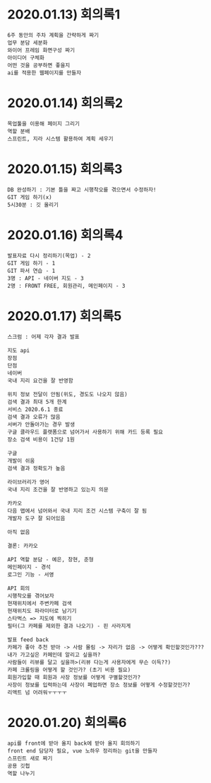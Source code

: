 # 2020.01.13) 회의록1
    6주 동안의 주차 계획을 간략하게 짜기
    업무 분담 세분화
    와이어 프레임 화면구성 짜기
    아이디어 구체화
    어떤 것을 공부하면 좋을지
    ai를 적용한 웹페이지를 만들자
    
# 2020.01.14) 회의록2
    목업툴을 이용해 페이지 그리기
    역할 분배
    스프린트, 지라 시스템 활용하여 계획 세우기 

# 2020.01.15) 회의록3
    DB 완성하기 : 기본 틀을 짜고 시행착오를 겪으면서 수정하자!
    GIT 게임 하기(x)
    5시30분 : 깃 올리기

# 2020.01.16) 회의록4
    발표자료 다시 정리하기(목업) - 2
    GIT 게임 하기 - 1
    GIT 파서 연습 - 1
    3명 : API - 네이버 지도 - 3
    2명 : FRONT FREE, 회원관리, 메인페이지 - 3
    
# 2020.01.17) 회의록5
    스크럼 : 어제 각자 결과 발표

    지도 api
    장점
    단점
    네이버
    국내 지리 요건을 잘 반영함

    위치 정보 전달이 안됨(위도, 경도도 나오지 않음)
    검색 결과 최대 5개 한계
    서비스 2020.6.1 종료
    검색 결과 오류가 많음
    서버가 안돌아가는 경우 발생
    구글 클라우드 플랫폼으로 넘어가서 사용하기 위해 카드 등록 필요
    장소 검색 비용이 1건당 1원

    구글
    개발이 쉬움
    검색 결과 정확도가 높음

    라이브러리가 영어
    국내 지리 조건을 잘 반영하고 있는지 의문

    카카오
    다음 맵에서 넘어와서 국내 지리 조건 시스템 구축이 잘 됨
    개발자 도구 잘 되어있음

    아직 없음

    결론: 카카오 

    API 역할 분담 - 예은, 창현, 준형
    메인페이지 - 경석
    로그인 기능 - 서영

    API 회의
    시행착오를 겪어보자
    현재위치에서 주변카페 검색
    현재위치도 파라미터로 남기기 
    스타벅스 => 지도에 찍히기
    필터(그 카페를 제외한 결과 나오기) - 핀 사라지게

    발표 feed back
    카페가 좋아 추천 받아 -> 사람 몰림 -> 자리가 없음 -> 어떻게 확인할것인가???
    내가 가고싶은 카페인데 알리고 싶을까?
    사람들이 리뷰를 달고 싶을까>(리뷰 다는게 사용자에게 무슨 이득??)
    카페 크롤링을 어떻게 할 것인가? (초기 비용 필요)
    회원가입할 때 회원과 사장 정보를 어떻게 구별할것인가?
    사장이 정보를 입력하는데 사장이 폐업하면 장소 정보를 어떻게 수정할것인가? 
    리액트 넘 어려워ㅜㅜㅜㅜ
    
# 2020.01.20) 회의록6
    api를 front에 받아 올지 back에 받아 올지 회의하기
    front end 담당자 필요, vue 노하우 정리하는 git을 만들자
    스프린트 새로 짜기
    공용 깃헙
    역할 나누기

 

